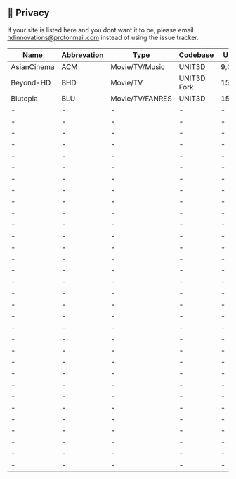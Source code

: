 ## <a name="security"></a> 🔐 Privacy

If your site is listed here and you dont want it to be, please email hdinnovations@protonmail.com instead of using the issue tracker.


Name | Abbrevation | Type | Codebase | Users | Torrents | Peers | Ratio | Points | Birthdate | Updated
------------ | ------------- | ------------- | ------------- | ------------- | ------------- | ------------- | ------------- | ------------- | ------------- | -------------
| AsianCinema | ACM | Movie/TV/Music | UNIT3D | 9,089 | 5,504 | 25,063 | Yes | Yes | Unknown | 12/29/19 |
| Beyond-HD | BHD | Movie/TV | UNIT3D Fork | 15,086 | 41,495 | 170,019 | Yes | Yes | Unknown | 12/29/19 |
| Blutopia | BLU | Movie/TV/FANRES | UNIT3D | 15,574 | 35,683 | 126,753 | Yes | Yes | 4/1/17 | 12/29/19 |
| - | - | - | - | - | - | - | - | - | - | - |
| - | - | - | - | - | - | - | - | - | - | - |
| - | - | - | - | - | - | - | - | - | - | - |
| - | - | - | - | - | - | - | - | - | - | - |
| - | - | - | - | - | - | - | - | - | - | - |
| - | - | - | - | - | - | - | - | - | - | - |
| - | - | - | - | - | - | - | - | - | - | - |
| - | - | - | - | - | - | - | - | - | - | - |
| - | - | - | - | - | - | - | - | - | - | - |
| - | - | - | - | - | - | - | - | - | - | - |
| - | - | - | - | - | - | - | - | - | - | - |
| - | - | - | - | - | - | - | - | - | - | - |
| - | - | - | - | - | - | - | - | - | - | - |
| - | - | - | - | - | - | - | - | - | - | - |
| - | - | - | - | - | - | - | - | - | - | - |
| - | - | - | - | - | - | - | - | - | - | - |
| - | - | - | - | - | - | - | - | - | - | - |
| - | - | - | - | - | - | - | - | - | - | - |
| - | - | - | - | - | - | - | - | - | - | - |
| - | - | - | - | - | - | - | - | - | - | - |
| - | - | - | - | - | - | - | - | - | - | - |
| - | - | - | - | - | - | - | - | - | - | - |
| - | - | - | - | - | - | - | - | - | - | - |
| - | - | - | - | - | - | - | - | - | - | - |
| - | - | - | - | - | - | - | - | - | - | - |
| - | - | - | - | - | - | - | - | - | - | - |
| - | - | - | - | - | - | - | - | - | - | - |
| - | - | - | - | - | - | - | - | - | - | - |
| - | - | - | - | - | - | - | - | - | - | - |
| - | - | - | - | - | - | - | - | - | - | - |
| - | - | - | - | - | - | - | - | - | - | - |
| - | - | - | - | - | - | - | - | - | - | - |
